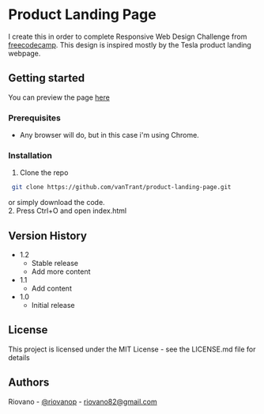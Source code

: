 # Product Landing Page

I create this in order to complete Responsive Web Design Challenge from [freecodecamp](https://www.freecodecamp.org/learn/responsive-web-design/). This design is inspired mostly by the Tesla product landing webpage.

## Getting started

You can preview the page [here](https://codepen.io/vanTrant/full/qBrvymw)

### Prerequisites

* Any browser will do, but in this case i'm using Chrome.

### Installation

1. Clone the repo
  ```sh
   git clone https://github.com/vanTrant/product-landing-page.git
   ```
   or simply download the code.<br />
2. Press Ctrl+O and open index.html


## Version History

* 1.2
    * Stable release
    * Add more content  
* 1.1
    * Add content
* 1.0
    * Initial release

## License

This project is licensed under the MIT License - see the LICENSE.md file for details

## Authors

Riovano - [@riovanop](https://www.instagram.com/riovanop/) - riovano82@gmail.com <br />

